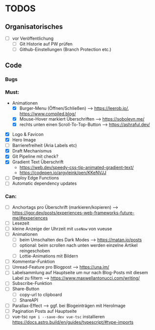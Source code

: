 # TODOS

## Organisatorisches

- [ ] vor Veröffentlichung
  - [ ] Git Historie auf PW prüfen
  - [ ] Github-Einstellungen (Branch Protection etc.)

## Code

### Bugs

### Must:

- Animationen
  - [x] Burger-Menu (Öffnen/Schließen) --> https://leerob.io/, https://www.compiled.blog/
  - [x] Mouse-Hover markiert Überschriften --> https://sobolevn.me/
  - [x] rechts unten einen Scroll-To-Top-Button --> https://ashraful.dev/
- [x] Logo & Favicon
- [x] Hero Image
- [ ] Barrierefreiheit (Aria Labels etc)
- [x] Draft Mechanismus
- [x] Git Pipeline mit check?
- [x] Gradient Text Überschrift
  - https://web.dev/speedy-css-tip-animated-gradient-text/
  - https://codepen.io/argyleink/pen/KKeNVJJ
- [ ] Deploy Edge Functions
- [ ] Automatic dependency updates

### Can:

- [ ] Anchortags pro Überschrift (markieren/kopieren) --> https://igor.dev/posts/experiences-web-frameworks-future-me/#experiences
- [ ] Lesezeit
- [ ] kleine Anzeige der Uhrzeit mit `useNow` von vueuse
- [ ] Animationen
  - [ ] beim Umschalten des Dark Modes --> https://matan.io/posts
  - [ ] optional: beim scrollen nach unten werden einzelne Artikel reingeschoben
  - [ ] Lottie-Animations mit Bildern
- [ ] Kommentar-Funktion
- [ ] Unread-Feature pro Blogpost --> https://una.im/
- [ ] Labelsammlung auf Hauptseite um nur nach Blog-Posts mit diesem Label zu filtern --> https://www.maxwellantonucci.com/writing/
- [ ] Subscribe-Funktion
- [ ] Share-Button
  - [ ] copy-url to clipboard
  - [ ] ShareAPI
- [ ] Parallax-Effect --> ggf. bei Blogeinträgen mit HeroImage
- [ ] Pagination Posts auf Hauptseite
- [ ] vue-tsc `npm i --save-dev vue-tsc` installieren https://docs.astro.build/en/guides/typescript/#type-imports
